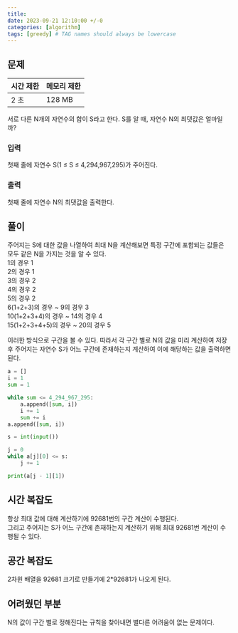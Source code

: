 ```yaml
---
title:
date: 2023-09-21 12:10:00 +/-0
categories: [algorithm]
tags: [greedy] # TAG names should always be lowercase
---
```


## 문제

| 시간 제한 | 메모리 제한 |
| --------- | ----------- |
| 2 초      | 128 MB      |

서로 다른 N개의 자연수의 합이 S라고 한다. S를 알 때, 자연수 N의 최댓값은 얼마일까?

### 입력

첫째 줄에 자연수 S(1 ≤ S ≤ 4,294,967,295)가 주어진다.

### 출력

첫째 줄에 자연수 N의 최댓값을 출력한다.

## 풀이

주어지는 S에 대한 값을 나열하여 최대 N을 계산해보면 특정 구간에 포함되는 값들은 모두 같은 N을 가지는 것을 알 수 있다.  
1의 경우 1  
2의 경우 1  
3의 경우 2  
4의 경우 2  
5의 경우 2  
6(1+2+3)의 경우 ~ 9의 경우 3  
10(1+2+3+4)의 경우 ~ 14의 경우 4  
15(1+2+3+4+5)의 경우 ~ 20의 경우 5

이러한 방식으로 구간을 볼 수 있다.
따라서 각 구간 별로 N의 값을 미리 계산하여 저장 후 주어지는 자연수 S가 어느 구간에 존재하는지 계산하여 이에 해당하는 값을 출력하면 된다.

```python
a = []
i = 1
sum = 1

while sum <= 4_294_967_295:
    a.append([sum, i])
    i += 1
    sum += i
a.append([sum, i])

s = int(input())

j = 0
while a[j][0] <= s:
    j += 1

print(a[j - 1][1])

```

## 시간 복잡도

항상 최대 값에 대해 계산하기에 92681번의 구간 계산이 수행된다.  
그리고 주어지는 S가 어느 구간에 존재하는지 계산하기 위해 최대 92681번 계산이 수행될 수 있다.

## 공간 복잡도

2차원 배열을 92681 크기로 만들기에 2\*92681가 나오게 된다.

## 어려웠던 부분

N의 값이 구간 별로 정해진다는 규칙을 찾아내면 별다른 어려움이 없는 문제이다.

